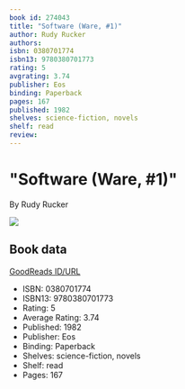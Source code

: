 ```yaml
---
book id: 274043
title: "Software (Ware, #1)"
author: Rudy Rucker
authors: 
isbn: 0380701774
isbn13: 9780380701773
rating: 5
avgrating: 3.74
publisher: Eos
binding: Paperback
pages: 167
published: 1982
shelves: science-fiction, novels
shelf: read
review: 
---
```


# "Software (Ware, #1)"

By Rudy Rucker

![](https://i.gr-assets.com/images/S/compressed.photo.goodreads.com/books/1388312090l/274043.jpg)

## Book data

[GoodReads ID/URL](https://www.goodreads.com/book/show/274043)

- ISBN: 0380701774
- ISBN13: 9780380701773
- Rating: 5
- Average Rating: 3.74
- Published: 1982
- Publisher: Eos
- Binding: Paperback
- Shelves: science-fiction, novels
- Shelf: read
- Pages: 167

